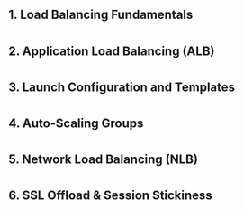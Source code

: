 ## 1. Load Balancing Fundamentals

#

## 2. Application Load Balancing (ALB)

#

## 3. Launch Configuration and Templates

#

## 4. Auto-Scaling Groups

#

## 5. Network Load Balancing (NLB)

#

## 6. SSL Offload & Session Stickiness

#
